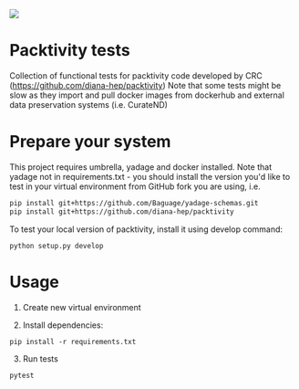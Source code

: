 <a href="https://zenhub.com"><img src="https://raw.githubusercontent.com/ZenHubIO/support/master/zenhub-badge.png"></a>


# Packtivity tests

Collection of functional tests for packtivity code developed by CRC (https://github.com/diana-hep/packtivity)
Note that some tests might be slow as they import and pull docker images
from dockerhub and external data preservation systems (i.e. CurateND)

# Prepare your system

This project requires umbrella, yadage and docker installed. Note that yadage not in requirements.txt - you
should install the version you'd like to test in your virtual environment from GitHub fork you are using, i.e.

```bash
pip install git+https://github.com/Baguage/yadage-schemas.git
pip install git+https://github.com/diana-hep/packtivity
```

To test your local version of packtivity, install it using develop command:

```python setup.py develop```

# Usage

1. Create new virtual environment

2. Install dependencies:

```pip install -r requirements.txt```

3. Run tests

```pytest```
